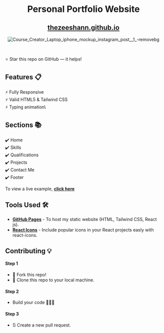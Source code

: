 <div align="center">

<h1>Personal Portfolio Website</h1>

<h2>
  <a href="https://github.com/thezeeshann/thezeeshann.github.io">thezeeshann.github.io</a>
</h2>



![Course_Creator_Laptop_iphone_mockup_instagram_post__1_-removebg](https://github.com/thezeeshann/thezeeshann.github.io/assets/88139550/824505ef-ef71-4cbb-80d4-3547b33064ab)



<br/>
<!--
<a href="https://github.com/thepranaygupta/thepranaygupta.github.io"><img src="https://sloc.xyz/github/thezeeshann/thezeeshann.github.io" alt="Total lines"></a>
<a href="https://github.com/thepranaygupta/thepranaygupta.github.io"><img src="https://visitor-badge.laobi.icu/badge?page_id=thepranaygupta/thepranaygupta.github.io" alt="Number of Visitors"></a>
<a href="https://github.com/thepranaygupta/thepranaygupta.github.io/stargazers"><img src="https://img.shields.io/github/stars/thepranaygupta/thepranaygupta.github.io" alt="github stars"></a>
<a href="https://github.com/thepranaygupta/thepranaygupta.github.io/network/members"><img src="https://img.shields.io/github/forks/thepranaygupta/thepranaygupta.github.io" alt="github forks"></a>
<a href="https://thepranaygupta.github.io/"><img src="https://img.shields.io/badge/website-up-yellow" alt="website up"></a>
<a href="https://www.linkedin.com/in/thepranaygupta/"><img src="https://img.shields.io/badge/ask%20me-linkedin-1abc9c.svg" alt="linkedin"></a>
-->
</div>

⭐ Star this repo on GitHub — it helps!

## Features 📋

⚡️ Fully Responsive\
⚡️ Valid HTML5 & Tailwind CSS\
⚡️ Typing animation\


## Sections 📚

✔️ Home\
✔️ Skills \
✔️ Qualifications \
✔️ Projects\
✔️ Contact Me\
✔️ Footer

To view a live example, **[click here](https://thezeeshann.github.io/)**

## Tools Used 🛠️

- [**GitHub Pages**](https://docs.github.com/en/pages) - To host my static website (HTML, Tailwind CSS, React js).
- [**React Icons**](https://react-icons.github.io/react-icons/) - Include popular icons in your React projects easly with react-icons.

## Contributing 💡

#### Step 1

- 🍴 Fork this repo!
- 👯 Clone this repo to your local machine.

#### Step 2

- Build your code 🔨🔨🔨

#### Step 3

- 🔃 Create a new pull request.
